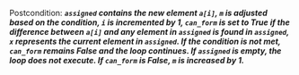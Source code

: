Postcondition: ***`assigned` contains the new element `a[i]`, `m` is adjusted based on the condition, `i` is incremented by 1, `can_form` is set to True if the difference between `a[i]` and any element in `assigned` is found in `assigned`, `x` represents the current element in `assigned`. If the condition is not met, `can_form` remains False and the loop continues. If `assigned` is empty, the loop does not execute. If `can_form` is False, `m` is increased by 1.***